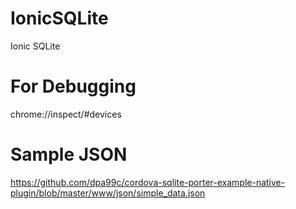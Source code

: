 # IonicSQLite
Ionic SQLite

# For Debugging
chrome://inspect/#devices

# Sample JSON
https://github.com/dpa99c/cordova-sqlite-porter-example-native-plugin/blob/master/www/json/simple_data.json
